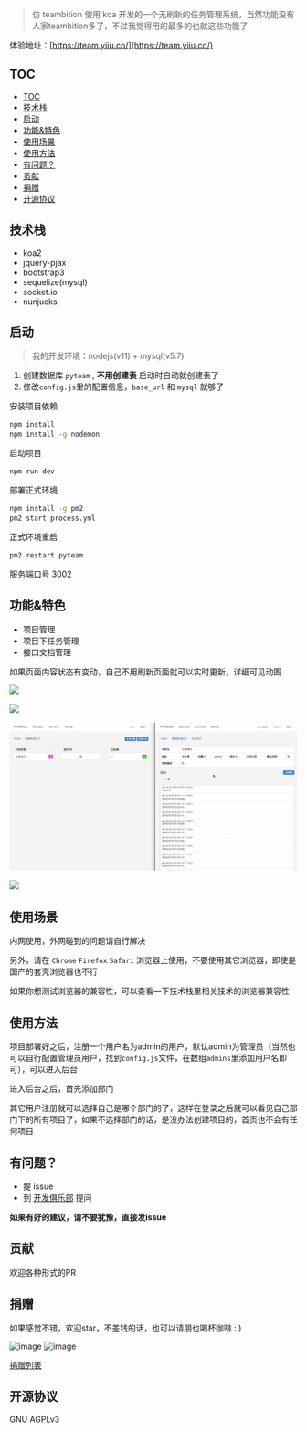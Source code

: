 
> 仿 teambition 使用 koa 开发的一个无刷新的任务管理系统，当然功能没有人家teambition多了，不过我觉得用的最多的也就这些功能了

体验地址：[https://team.yiiu.co/](https://team.yiiu.co/)

## TOC

- [TOC](#TOC)
- [技术栈](#技术栈)
- [启动](#启动)
- [功能&特色](#功能特色)
- [使用场景](#使用场景)
- [使用方法](#使用方法)
- [有问题？](#有问题)
- [贡献](#贡献)
- [捐赠](#捐赠)
- [开源协议](#开源协议)

## 技术栈

- koa2
- jquery-pjax
- bootstrap3
- sequelize(mysql)
- socket.io
- nunjucks

## 启动

> 我的开发环境：nodejs(v11) + mysql(v5.7)

1. 创建数据库 `pyteam` , **不用创建表** 启动时自动就创建表了
2. 修改`config.js`里的配置信息，`base_url` 和 `mysql` 就够了

安装项目依赖

```bash
npm install
npm install -g nodemon
```

启动项目

```bash
npm run dev
```

部署正式环境

```bash
npm install -g pm2
pm2 start process.yml
```

正式环境重启

```bash
pm2 restart pyteam
```

服务端口号 3002

## 功能&特色

- 项目管理
- 项目下任务管理
- 接口文档管理

如果页面内容状态有变动，自己不用刷新页面就可以实时更新，详细可见动图

![](./screenshot/create-project.gif)

![](./screenshot/task.gif)

![](./screenshot/update_task.gif)

![](./screenshot/chatroom.gif)

## 使用场景

内网使用，外网碰到的问题请自行解决

另外，请在 `Chrome` `Firefox` `Safari` 浏览器上使用，不要使用其它浏览器，即使是国产的套壳浏览器也不行

如果你想测试浏览器的兼容性，可以查看一下技术栈里相关技术的浏览器兼容性

## 使用方法

项目部署好之后，注册一个用户名为admin的用户，默认admin为管理员（当然也可以自行配置管理员用户，找到`config.js`文件，在数组`admins`里添加用户名即可），可以进入后台

进入后台之后，首先添加部门

其它用户注册就可以选择自己是哪个部门的了，这样在登录之后就可以看见自己部门下的所有项目了，如果不选择部门的话，是没办法创建项目的，首页也不会有任何项目

## 有问题？

- 提 issue
- 到 [开发俱乐部](https://17dev.club/) 提问

**如果有好的建议，请不要犹豫，直接发issue**

## 贡献

欢迎各种形式的PR

## 捐赠

如果感觉不错，欢迎star，不差钱的话，也可以请朋也喝杯咖啡 : )

![image](https://cloud.githubusercontent.com/assets/6915570/18000010/9283d530-6bae-11e6-8c34-cd27060b9074.png)
![image](https://cloud.githubusercontent.com/assets/6915570/17999995/7c2a4db4-6bae-11e6-891c-4b6bc4f00f4b.png)

[捐赠列表](https://github.com/tomoya92/pyteam/wiki/%E6%8D%90%E8%B5%A0%E5%88%97%E8%A1%A8)

## 开源协议

GNU AGPLv3
